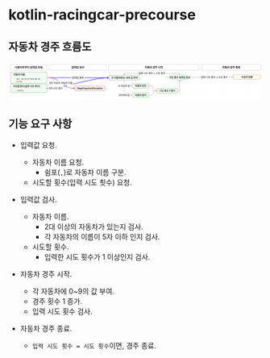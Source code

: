 # kotlin-racingcar-precourse

## 자동차 경주 흐름도
![feature_flow.png](attachment/feature_flow.png)

## 기능 요구 사항
- 입력값 요청.
  - 자동차 이름 요청.
    - 쉼포(`,`)로 자동차 이름 구분.
  - 시도할 횟수(입력 시도 쵯수) 요청.

- 입력값 검사.
  - 자동차 이름.
    - 2대 이상의 자동차가 있는지 검사.
    - 각 자동차의 이름이 5자 이하 인지 검사.
  - 시도할 횟수.
    - 입력한 시도 횟수가 1 이상인지 검사.

- 자동차 경주 시작.
  - 각 자동차에 0~9의 값 부여.
  - 경주 횟수 1 증가.
  - 입력 시도 횟수 검사.
   
- 자동차 경주 종료.
  - `입력 시도 횟수 = 시도 횟수`이면, 경주 종료.